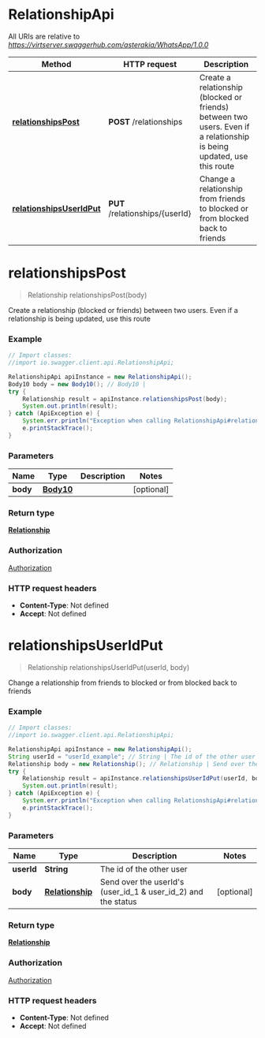 # RelationshipApi

All URIs are relative to *https://virtserver.swaggerhub.com/asterakia/WhatsApp/1.0.0*

Method | HTTP request | Description
------------- | ------------- | -------------
[**relationshipsPost**](RelationshipApi.md#relationshipsPost) | **POST** /relationships | Create a relationship (blocked or friends) between two users. Even if a relationship is being updated, use this route
[**relationshipsUserIdPut**](RelationshipApi.md#relationshipsUserIdPut) | **PUT** /relationships/{userId} | Change a relationship from friends to blocked or from blocked back to friends


<a name="relationshipsPost"></a>
# **relationshipsPost**
> Relationship relationshipsPost(body)

Create a relationship (blocked or friends) between two users. Even if a relationship is being updated, use this route

### Example
```java
// Import classes:
//import io.swagger.client.api.RelationshipApi;

RelationshipApi apiInstance = new RelationshipApi();
Body10 body = new Body10(); // Body10 | 
try {
    Relationship result = apiInstance.relationshipsPost(body);
    System.out.println(result);
} catch (ApiException e) {
    System.err.println("Exception when calling RelationshipApi#relationshipsPost");
    e.printStackTrace();
}
```

### Parameters

Name | Type | Description  | Notes
------------- | ------------- | ------------- | -------------
 **body** | [**Body10**](Body10.md)|  | [optional]

### Return type

[**Relationship**](Relationship.md)

### Authorization

[Authorization](../README.md#Authorization)

### HTTP request headers

 - **Content-Type**: Not defined
 - **Accept**: Not defined

<a name="relationshipsUserIdPut"></a>
# **relationshipsUserIdPut**
> Relationship relationshipsUserIdPut(userId, body)

Change a relationship from friends to blocked or from blocked back to friends

### Example
```java
// Import classes:
//import io.swagger.client.api.RelationshipApi;

RelationshipApi apiInstance = new RelationshipApi();
String userId = "userId_example"; // String | The id of the other user
Relationship body = new Relationship(); // Relationship | Send over the userId's (user_id_1 & user_id_2) and the status
try {
    Relationship result = apiInstance.relationshipsUserIdPut(userId, body);
    System.out.println(result);
} catch (ApiException e) {
    System.err.println("Exception when calling RelationshipApi#relationshipsUserIdPut");
    e.printStackTrace();
}
```

### Parameters

Name | Type | Description  | Notes
------------- | ------------- | ------------- | -------------
 **userId** | **String**| The id of the other user |
 **body** | [**Relationship**](Relationship.md)| Send over the userId&#39;s (user_id_1 &amp; user_id_2) and the status | [optional]

### Return type

[**Relationship**](Relationship.md)

### Authorization

[Authorization](../README.md#Authorization)

### HTTP request headers

 - **Content-Type**: Not defined
 - **Accept**: Not defined

